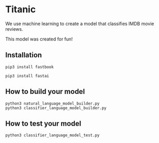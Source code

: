 # Titanic

We use machine learning to create a model that classifies IMDB movie reviews.

This model was created for fun!

## Installation

```shell
pip3 install fastbook

pip3 install fastai
```

## How to build your model

```shell
python3 natural_language_model_builder.py
python3 classifier_language_model_builder.py
```

## How to test your model

```shell
python3 classifier_language_model_test.py
```